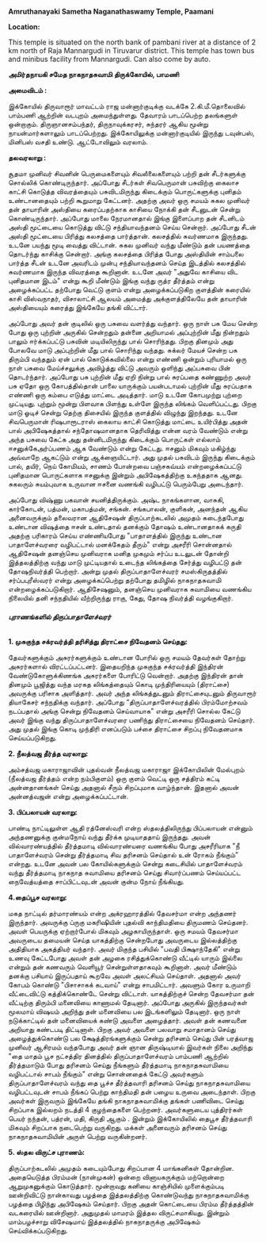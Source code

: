 <strong>Amruthanayaki Sametha Naganathaswamy Temple, Paamani</strong>

<strong>Location:</strong>

This temple is situated on the north bank of pambani river at a distance of 2 km north of Raja Mannargudi in Tiruvarur district. This temple has town bus and minibus facility from Mannargudi. Can also come by auto.

<strong>அமிர்தநாயகி சமேத நாகநாதசுவாமி திருக்கோயில், பாமணி</strong>

<b>அமைவிடம் :</b>

இக்கோயில் திருவாரூர் மாவட்டம் ராஜ மன்னார்குடிக்கு வடக்கே 2.கி.மீ.தொலைவில் பாம்பணி ஆற்றின் வடபுறம் அமைந்துள்ளது. தேவாரம் பாடப்பெற்ற தலங்களுள் ஒன்றாகும். திருஞானசம்பந்தர், திருநாவுக்கரசர், சுந்தரர் ஆகிய மூன்று நாயன்மார்களாலும் பாடப்பெற்றது. இக்கோயிலுக்கு மன்னார்குடியில் இருந்து டவுன்பஸ், மினிபஸ் வசதி உண்டு. ஆட்டோவிலும் வரலாம்.

<strong>தலவரலாறு :</strong>

சூதமா முனிவர் சிவனின் பெருமைகளையும் சிவலீலைகளையும் பற்றி தன் சீடர்களுக்கு சொல்லிக் கொண்டிருந்தார். அப்போது சீடர்கள் சிவபெருமான் பசுவிற்கு கைலாச காட்சி கொடுத்த விவரத்தையும் பசுவிடமிருந்து கிடைக்கும் பொருட்களுக்கு புனிதம் உண்டானதையும் பற்றி கூறுமாறு கேட்டனர். அதற்கு அவர் ஒரு சமயம் சுகல முனிவர் தன் தாயாரின் அஸ்தியை கரைப்பதற்காக காசியை நோக்கி தன் சீடனுடன் சென்று கொண்டிருந்தார். அப்போது மாலை நேரமானதால் இங்கு இளைப்பாற தன் சீடனிடம் அஸ்தி மூட்டையை கொடுத்து விட்டு சந்தியாவந்தனம் செய்ய சென்றார். அப்போது சீடன் அஸ்தி மூட்டையை பிரித்து கலசத்தை பார்த்தான். கலசத்தில் சுவர்ணமாக இருந்தது. உடனே பயந்து மூடி வைத்து விட்டான். சுகல முனிவர் வந்து மீண்டும் தன் பயணத்தை தொடர்ந்து காசிக்கு சென்றார். அங்கு கலசத்தை பிரித்த போது அஸ்தியின் சாம்பலை பார்த்த சீடன் உடனே அவரிடம் முன்பு சந்தியாவந்தனம் செய்த இடத்தில் கலசத்தில் சுவர்ணமாக இருந்த விவரத்தை கூறினான். உடனே அவர் "அதுவே காசியை விட புனிதமான இடம்" என்று கூறி மீண்டும் இங்கு வந்து ருத்ர தீர்த்தம் என்று அழைக்கப்பட்ட தற்போது வெட்டு குளம் என்று அழைக்கப்படுகிற குளத்தின் கரையில் காசி விஸ்வநாதர், விசாலாட்சி ஆலயம் அமைத்து அக்குளத்திலேயே தன் தாயாரின் அஸ்தியையும் கரைத்து இங்கேயே தங்கி விட்டார்.

அப்போது அவர் தன் குடிலில் ஒரு பசுவை வளர்த்து வந்தார். ஒரு நாள் பசு மேய சென்ற போது ஒரு புற்றின் அருகில் சென்றதும் தன்னை அறியாமல் அப்புற்றின் மீது நின்றதும் பாலும் ஈர்க்கப்பட்டு பசுவின் மடியிலிருந்து பால் சொரிந்தது. பிறகு தினமும் அது போலவே மாடு அப்புற்றின் மீது பால் சொரிந்து வந்தது. சுக்லர் மேயச் சென்ற பசு திரும்பி வந்ததும் ஏன் பால் கொடுக்கவில்லை என்று எண்ணி ஒன்றும் புரியாமல் ஒரு நாள் பசுவை மேய்ச்சலுக்கு அவிழ்த்து விட்டு அவரும் ஒளிந்து அப்பசுவை பின் தொடர்ந்தார். அப்போது பசு புற்றின் மீது ஏறி நின்று பால் சுரப்பதை கண்ணுற்ற அவர் பசு ஏதோ ஒரு கோபத்தில்தான் பாலை யாருக்கும் பயன்படாமல் புற்றின் மீது சுரப்பதாக எண்ணி ஒரு கம்பை எடுத்து மாட்டை அடித்தார். மாடு உடனே கோபமுற்று புற்றை முட்டியது. புற்றும் மூன்று பிளவாக பிளந்து உள்ளே இருந்த லிங்கம் வெளிப்பட்டது. பிறகு மாடு ஓடிச் சென்று தெற்கு திசையில் இருந்த குளத்தில் விழுந்து இறந்தது. உடனே சிவபெருமான் ரிஷபாரூடராஸ் கைலாய காட்சி கொடுத்து மாட்டை உயிர்பித்து அதன் பால் அபிஷேகத்தால் சந்தோஷமானதாக தெரிவித்து என்ன வரம் வேண்டும் என்று அந்த பசுவை கேட்க அது தன்னிடமிருந்து கிடைக்கும் பொருட்கள் எல்லாம் ஈசனுக்கேஅர்ப்பணம் ஆக வேண்டும் என்று கேட்டது. ஈசனும் மிகவும் மகிழ்ந்து அவ்வாறே ஆகட்டும் என்று ஆக்ஞையிட்டார். அது முதல் பசுவிடம் இருந்து கிடைக்கும் பால், தயிர், நெய் கோமியம், சாணம் போன்றவை பஞ்சகவ்யம் என்றழைக்கப்பட்டு புனிதமான பொருட்களாக ஈசனுக்கு இன்றும் அபிஷேகத்திற்கு உகந்ததாக ஆனது. சுகலரும் சுயம்புவாக உருவான ஈசனை வணங்கி வழிபட்டு பெரும்பேறு அடைந்தார்.

அப்போது விஷ்ணு பகவான் சயனித்திருக்கும். அஷ்ட நாகங்களான, வாசுகி, கார்கோடன், பத்மன், மகாபத்மன், சங்கன். சங்கபாலன், குளிகன், அனந்தன் ஆகிய அனைவருக்கும் தலைவரான ஆதிசேஷன் திருப்பாற்கடலில் அமுதம் கடைந்தபோது உண்டான விஷத்தை ஈசன் உண்டதால் தனக்கும் தோஷம் உண்டானதாகக் கருதி அதற்கு பரிகாரம் செய்ய எண்ணியபோது "பாதாளத்தில் இருந்து உண்டான பாதாளேச்வரரை வழிபட்டால் மனக்கேதம் தீரும்" என்று அசரீரி சொன்னதால் ஆதிசேஷன் தனஞ்செய முனிவராக மனித முகமும் சர்ப்ப உடலுடன் தோன்றி இத்தலத்திற்கு வந்து மாடு முட்டியதால் உடைந்த லிங்கத்தை சேர்த்து வழிபட்டு தன் தோஷநிவர்த்தி பெற்றார். அன்று முதல் திருப்பாதாளேச்வரர் சமஸ்கிருதத்தில் சர்ப்பபுரீஸ்வரர் என்று அழைக்கப்பெற்று தற்போது தமிழில் நாகநாதசுவாமி என்றழைக்கப்படுகிறார். ஆதிசேஷனும், தனஞ்செய முனிவராக சுவாமியை வணங்கிய நிலையில் தனி சந்நதியில் வீற்றிருந்து ராகு, கேது, தோஷ நிவர்த்தி வழங்குகிறார்.


<h6><strong>புராணங்களில் திருப்பாதாளேச்வரர்</strong></h6>

<strong>1. முசுகுந்த சக்ரவர்த்தி தரிசித்து திராட்சை நிவேதனம் செய்தது:</strong>

தேவர்களுக்கும் அசுரர்களுக்கும் உண்டான போரில் ஒரு சமயம் தேவர்கள் தோற்று அசுரர்களால் விரட்டப்பட்டனர். இதையறிந்த முசுகுந்த சக்ரவர்த்தி இந்திரன் வேண்டுகோளுக்கிணங்க அசுரர்களை போரிட்டு வென்றார். அதற்கு இந்திரன் தான் தினமும் பூஜித்து வந்த மரகத லிங்கத்தையும் கொடி முந்திரியையும் (திராட்சை) அவருக்கு பரிசாக அளித்தார். அவர் அந்த லிங்கத்துடனும் திராட்சையுடனும் திருவாரூர் தியாகேசர் சந்நதிக்கு வந்தார். அப்போது “திருப்பாதாளேச்வரத்தில் பிரம்மோற்சவம் நடப்பதால் அங்கு சென்று நிவேதனம் செய்வாயாக" என்று அசரீரி சொல்ல கேட்டு அவர் இங்கு வந்து திருப்பாதாளேச்வரரை பணிந்து திராட்சையை நிவேதனம் செய்தார். அது முதல் இங்கு கொடி முந்திரி எனப்படும் பச்சை திராட்சை சிறப்பு நிவேதனமாக செய்யப்படுகிறது.

<strong>2. நீலத்வஜ தீர்த்த வரலாறு:</strong>

அம்சத்வஜ மகாராஜாவின் புதல்வன் நீலத்வஜ மகாராஜா இக்கோயிலின் மேல்புறம் (நீலத்வஜ தீர்த்தம் என்ற நம்பிகுளம்) ஒரு குளம் வெட்டி ஒரு சத்திரம் கட்டி அன்னதானங்கள் செய்து அதனால் சீரும் சிறப்புமாக வாழ்ந்தான். இதனால் அவன் அன்னத்வஜன் என்று அழைக்கப்பட்டான்.

<strong>3. பிப்பலாயன் வரலாறு:</strong>

பாண்டி நாட்டிலுள்ள ஆதி ரத்னேஸ்வரி என்ற ஸ்தலத்திலிருந்து பிப்பலாயன் என்னும் அந்தணனுக்கு குன்மநோய் வந்து தீர்க்க முடியாததாய் இருந்தது. அவன் வில்வாரண்யத்தில் தீர்த்தமாடி வில்வாரண்யரை வணங்கிய போது அசரீரியாக "நீ பாதாளேச்வரம் சென்று தீர்த்தமாடி சிவ தரிசனம் செய்தால் உன் ரோகம் நீங்கும்” என்றது. உடனே அவன் பல கோயில்களுக்கும் சென்று கடைசியில் பாதாளேச்வரம் வந்து தீர்த்தமாடி நாகநாத சுவாமியை தரிசனம் செய்து சிவார்ப்பணம் செய்யப்பட்ட நைவேத்யத்தை சாப்பிட்டவுடன் அவன் குன்ம நோய் நீங்கியது.

<strong>4.தைப்பூச வரலாறு:</strong>

மகத நாட்டில் தர்மாரண்யம் என்ற அக்ரஹாரத்தில் தேவசர்மா என்ற அந்தணர் இருந்தார். அவருக்கு ப்ருகு மகரிஷியின் புதல்வி காந்திமதியை திருமணம் செய்தனர். அவள் பெயருக்கு ஏற்றார்போல் மிகவும் அழகாயிருந்தாள். ஒரு சமயம் தேவசர்மா அவருடைய தமையன் செய்த யாகத்திற்கு சென்றபோது அவருடைய இல்லத்திற்கு அதிதியாக அகத்தியர் வந்தார். அவர் மிகுந்த பசியில் "பவதி பிக்ஷாந்தேகி" என்று உணவு கேட்டபோது அவள் தன் அழகை ரசித்துக்கொண்டு வீட்டில் யாரும் இல்லை என்றும் தன் கணவரும் வெளியூர் சென்றுள்ளதாகவும் கூறினாள். அவர் மீண்டும் தனக்கு பசியாய் இருப்பதாய் கூறவே அவள் அலட்சியம் செய்தாள். அதனால் அவர் கோபம் கொண்டு "பிசாசாகக் கடவாய்" என்று சாபமிட்டார். அவளும் கோர உருமாறி வீட்டைவிட்டு கத்திக்கொண்டே சென்று விட்டாள். யாகத்திற்குச் சென்ற தேவசர்மா தன் வீட்டிற்கு திரும்பி மனைவியை காணாமல் தேடினார். அப்போது அருகில் இருந்தவர்கள் மூலமாய் விஷயம் அறிந்து தன் மனைவியை பல இடங்களிலும் தேடினார். ஒரு நாள் நடுக்காட்டில் தன் மனைவியைக் கண்டு அவளை அழைத்தார். அவள் தன் கணவனை அறியாது கண்டபடி திட்டினாள். பிறகு அவர் அவளை பலவாறு சமாதானம் செய்து அழைத்துக்கொண்டு பல க்ஷேத்திரங்களுக்கும் சென்று தரிசனம் செய்து பின் பரத்வாஜ முனிவர் ஆசிரமம் வந்தபோது அவர் தன் ஞான திருஷ்டியால் இவர்கள் நிலை அறிந்து "தை மாதம் பூச நட்சத்திர தினத்தில் திருப்பாதாளேச்வரம் பாம்பணி ஆற்றில் தீர்த்தமாடும் போது தரிசனம் செய்து நீங்களும் தீர்த்தமாடி நாகநாதசுவாமியை வழிபட்டால் சாபம் நீங்கும்" என்று சொன்னதைக் கேட்டு அவர்களும் திருப்பாதாளேச்வரம் வந்து தை பூச்ச தீர்த்தவாரி தரிசனம் செய்து நாகநாதசுவாமியை வழிபட்டவுடன் சாபம் நீங்கப் பெற்று காந்திமதி தன் பழைய உருவை அடைந்தாள். பிறகு அவர்கள் இருவரும் இங்கேயே தங்கி நாகநாதசுவாமிக்கு தங்கள் பணிவிடை செய்து சிறப்பாக இல்லறம் நடத்தி 4 குழந்தைகளை பெற்றனர். அவர்களுடைய புத்திரர்கள் பெயர் நந்தன், பத்ரன், மதி, கிருதி ஆகும் . இன்றும் இக்கோயிலில் தைபூச தீர்த்தவாரி மிகவும் சிறப்பாக நடைபெற்று வருகிறது. மக்கள் அனைவரும் தரிசனம் செய்து நாகநாதசுவாமியின் அருள் பெற்று வருகின்றனர்.

<strong>5. ஸ்தல விருட்ச புராணம்:</strong>

திருப்பாற்கடலில் அமுதம் கடையும்போது சிறப்பான 4 மாங்கனிகள் தோன்றின. அதையெடுத்த பிரம்மன் (நான்முகன்) ஒன்றை வினாயகருக்கும் மற்றொன்றை ஆறுமுகனுக்கும் கொடுத்தார். மூன்றாவது கனியை காஞ்சியில் முளைக்கும்படி ஊன்றிவிட்டு நான்காவது பழத்தை இத்தலத்திற்கு கொண்டுவந்து நாகநாதசுவாமிக்கு பழத்தை பிழிந்து அபிஷேகம் செய்தார். பிறகு அதன் கொட்டையை பிரம்ம தீர்த்தத்தின் வடகரையில் ஊன்றினார். அதுமுதல் மாமரம் இத்தல விருட்சமாகியது. இன்றும் மாம்பழச்சாறு விசேஷமாய் இத்தலத்தில் நாகநாதருக்கு அபிஷேகம் செய்விக்கப்படுகிறது.